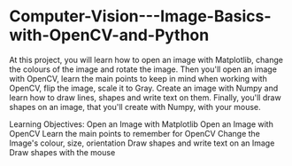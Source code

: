 # Computer-Vision---Image-Basics-with-OpenCV-and-Python

At this project, you will learn how to open an image with Matplotlib, change the colours of the image and rotate the image. Then you'll open an image with OpenCV, learn the main points to keep in mind when working with OpenCV, flip the image, scale it to Gray. Create an image with Numpy and learn how to draw lines, shapes and write text on them. Finally, you'll draw shapes on an image, that you'll create with Numpy, with your mouse.

Learning Objectives:
Open an Image with Matplotlib
Open an Image with OpenCV
Learn the main points to remember for OpenCV
Change the Image's colour, size, orientation
Draw shapes and write text on an Image
Draw shapes with the mouse
